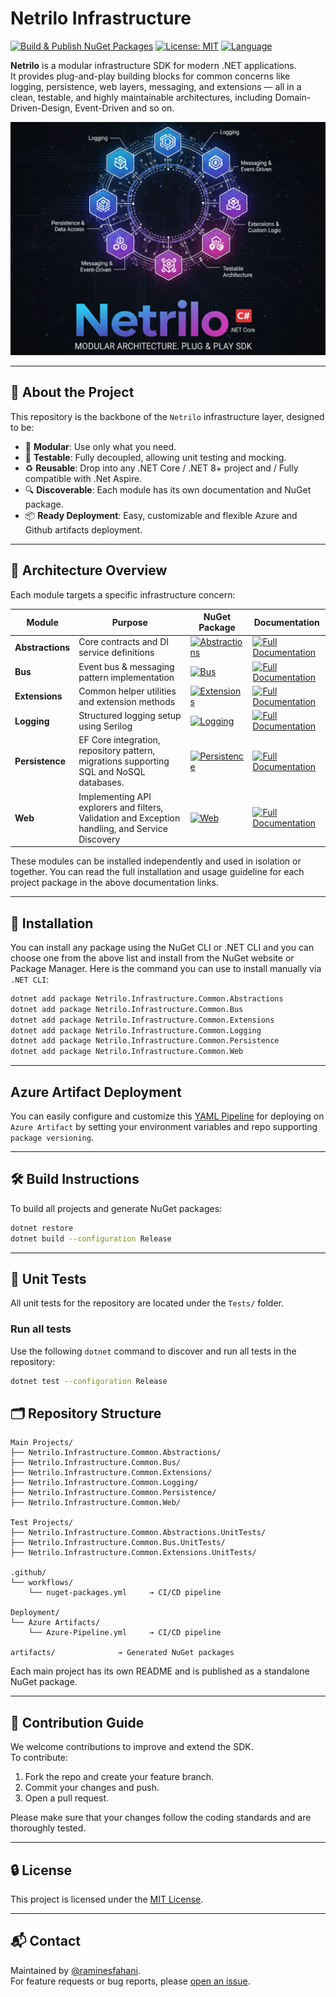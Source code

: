 # Netrilo Infrastructure

[![Build & Publish NuGet Packages](https://github.com/raminesfahani/Netrilo_Infrastructure/actions/workflows/nuget-packages.yml/badge.svg)](https://github.com/raminesfahani/Netrilo_Infrastructure/actions/workflows/nuget-packages.yml)
[![License: MIT](https://img.shields.io/badge/License-MIT-yellow.svg)](LICENSE)
[![Language](https://img.shields.io/github/languages/top/raminesfahani/Netrilo_Infrastructure)](https://github.com/raminesfahani/Netrilo_Infrastructure/search?l=c%23)

**Netrilo** is a modular infrastructure SDK for modern .NET applications.  
It provides plug-and-play building blocks for common concerns like logging, persistence, web layers, messaging, and extensions — all in a clean, testable, and highly maintainable architectures, including Domain-Driven-Design, Event-Driven and so on.

![Netrilo Logo](https://github.com/raminesfahani/Netrilo_Infrastructure/raw/main/logo.png)

---

## 📖 About the Project

This repository is the backbone of the `Netrilo` infrastructure layer, designed to be:

- 🔌 **Modular**: Use only what you need.
- 🧪 **Testable**: Fully decoupled, allowing unit testing and mocking.
- ♻️ **Reusable**: Drop into any .NET Core / .NET 8+ project and / Fully compatible with .Net Aspire.
- 🔍 **Discoverable**: Each module has its own documentation and NuGet package.
- 📦 **Ready Deployment**: Easy, customizable and flexible Azure and Github artifacts deployment.

---

## 🧱 Architecture Overview

Each module targets a specific infrastructure concern:

| Module | Purpose | NuGet Package | Documentation |
|--------|---------|---------------|---------------|
| **Abstractions** | Core contracts and DI service definitions | [![Abstractions](https://img.shields.io/nuget/v/Netrilo.Infrastructure.Common.Abstractions?color=green)](https://www.nuget.org/packages/Netrilo.Infrastructure.Common.Abstractions) | [![Full Documentation](https://img.shields.io/badge/See%20Guideline-orange)](Src/Netrilo.Infrastructure.Common.Abstractions) |
| **Bus**         | Event bus & messaging pattern implementation | [![Bus](https://img.shields.io/nuget/v/Netrilo.Infrastructure.Common.Bus?color=green)](https://www.nuget.org/packages/Netrilo.Infrastructure.Common.Bus) | [![Full Documentation](https://img.shields.io/badge/See%20Guideline-orange)](Src/Netrilo.Infrastructure.Common.Bus) |
| **Extensions**  | Common helper utilities and extension methods | [![Extensions](https://img.shields.io/nuget/v/Netrilo.Infrastructure.Common.Extensions?color=green)](https://www.nuget.org/packages/Netrilo.Infrastructure.Common.Extensions) | [![Full Documentation](https://img.shields.io/badge/See%20Guideline-orange)](Src/Netrilo.Infrastructure.Common.Extensions) |
| **Logging**     | Structured logging setup using Serilog | [![Logging](https://img.shields.io/nuget/v/Netrilo.Infrastructure.Common.Logging?color=green)](https://www.nuget.org/packages/Netrilo.Infrastructure.Common.Logging) | [![Full Documentation](https://img.shields.io/badge/See%20Guideline-orange)](Src/Netrilo.Infrastructure.Common.Logging) |
| **Persistence** | EF Core integration, repository pattern, migrations supporting SQL and NoSQL databases.| [![Persistence](https://img.shields.io/nuget/v/Netrilo.Infrastructure.Common.Persistence?color=green)](https://www.nuget.org/packages/Netrilo.Infrastructure.Common.Persistence) | [![Full Documentation](https://img.shields.io/badge/See%20Guideline-orange)](Src/Netrilo.Infrastructure.Common.Persistence) |
| **Web**         | Implementing API explorers and filters, Validation and Exception handling, and Service Discovery| [![Web](https://img.shields.io/nuget/v/Netrilo.Infrastructure.Common.Web?color=green)](https://www.nuget.org/packages/Netrilo.Infrastructure.Common.Web) | [![Full Documentation](https://img.shields.io/badge/See%20Guideline-orange)](Src/Netrilo.Infrastructure.Common.Web) |


These modules can be installed independently and used in isolation or together. You can read the full installation and usage guideline for each project package in the above documentation links.

---

## 🚀 Installation

You can install any package using the NuGet CLI or .NET CLI and you can choose one from the above list and install from the NuGet website or Package Manager. Here is the command you can use to install manually via `.NET CLI`:

```bash
dotnet add package Netrilo.Infrastructure.Common.Abstractions
dotnet add package Netrilo.Infrastructure.Common.Bus
dotnet add package Netrilo.Infrastructure.Common.Extensions
dotnet add package Netrilo.Infrastructure.Common.Logging
dotnet add package Netrilo.Infrastructure.Common.Persistence
dotnet add package Netrilo.Infrastructure.Common.Web
```

---

## Azure Artifact Deployment

You can easily configure and customize this [YAML Pipeline](Deployment/Azure-Pipeline.yml) for deploying on `Azure Artifact` by setting your environment variables and repo supporting `package versioning`.

---

## 🛠️ Build Instructions

To build all projects and generate NuGet packages:

```bash
dotnet restore
dotnet build --configuration Release
```

---

## 🧪 Unit Tests

All unit tests for the repository are located under the `Tests/` folder.

### Run all tests

Use the following `dotnet` command to discover and run all tests in the repository:

```bash
dotnet test --configuration Release
```

## 🗂️ Repository Structure

```
Main Projects/
├── Netrilo.Infrastructure.Common.Abstractions/
├── Netrilo.Infrastructure.Common.Bus/
├── Netrilo.Infrastructure.Common.Extensions/
├── Netrilo.Infrastructure.Common.Logging/
├── Netrilo.Infrastructure.Common.Persistence/
├── Netrilo.Infrastructure.Common.Web/

Test Projects/
├── Netrilo.Infrastructure.Common.Abstractions.UnitTests/
├── Netrilo.Infrastructure.Common.Bus.UnitTests/
├── Netrilo.Infrastructure.Common.Extensions.UnitTests/

.github/
└── workflows/
    └── nuget-packages.yml     → CI/CD pipeline

Deployment/
└── Azure Artifacts/
    └── Azure-Pipeline.yml     → CI/CD pipeline

artifacts/              → Generated NuGet packages
```

Each main project has its own README and is published as a standalone NuGet package.

---

## 🤝 Contribution Guide

We welcome contributions to improve and extend the SDK.  
To contribute:

1. Fork the repo and create your feature branch.
2. Commit your changes and push.
3. Open a pull request.

Please make sure that your changes follow the coding standards and are thoroughly tested.

---

## 🔒 License

This project is licensed under the [MIT License](LICENSE).

---

## 📬 Contact

Maintained by [@raminesfahani](https://github.com/raminesfahani).  
For feature requests or bug reports, please [open an issue](https://github.com/raminesfahani/Netrilo_Infrastructure/issues).

